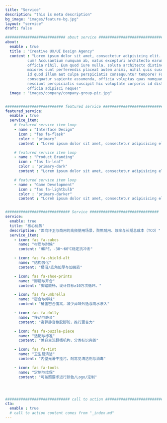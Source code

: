```yaml
---
title: "Service"
description: "this is meta description"
bg_image: "images/feature-bg.jpg"
layout: "service"
draft: false

########################### about service #############################
about:
  enable : true
  title : "Creative UX/UI Design Agency"
  content : "Lorem ipsum dolor sit amet, consectetur adipisicing elit. Voluptate soluta corporis odit, optio
          cum! Accusantium numquam ab, natus excepturi architecto earum ipsa aliquam, illum, omnis rerum, eveniet
          officia nihil. Eum quod iure nulla, soluta architecto distinctio. Nesciunt odio ullam expedita, neque fugit
          maiores sunt perferendis placeat autem animi, nihil quis suscipit quibusdam ut reiciendis doloribus natus nemo
          id quod illum aut culpa perspiciatis consequuntur tempore? Facilis nam vitae iure quisquam eius harum
          consequatur sapiente assumenda, officia voluptas quas numquam placeat, alias molestias nisi laudantium
          nesciunt perspiciatis suscipit hic voluptate corporis id distinctio earum. Dolor reprehenderit fuga dolore
          officia adipisci neque!"
  image : "images/company/company-group-pic.jpg"


########################## featured service ############################
featured_service:
  enable : true
  service_item:
    # featured service item loop
    - name : "Interface Design"
      icon : "fas fa-flask"
      color : "primary"
      content : "Lorem ipsum dolor sit amet, consectetur adipisicing elit. Saepe enim impedit repudiandae omnis est temporibus."

    # featured service item loop
    - name : "Product Branding"
      icon : "fas fa-leaf"
      color : "primary-dark"
      content : "Lorem ipsum dolor sit amet, consectetur adipisicing elit. Saepe enim impedit repudiandae omnis est temporibus."

    # featured service item loop
    - name : "Game Development"
      icon : "fas fa-lightbulb"
      color : "primary-darker"
      content : "Lorem ipsum dolor sit amet, consectetur adipisicing elit. Saepe enim impedit repudiandae omnis est temporibus."


############################# Service ###############################
service:
  enable: true
  title: "核心优势"
  description: "面向环卫与商用的高频使用场景，聚焦耐用、效率与长期总成本（TCO）"
  service_item:
    - icon: fas fa-cubes
      name: "材质与耐候"
      content: "HDPE，-30～60℃稳定抗冲击"

    - icon: fas fa-shield-alt
      name: "结构强化"
      content: "桶沿/底角加厚与加强筋"

    - icon: fas fa-shoe-prints
      name: "脚踏与开合"
      content: "脚踏顺畅，设计目标≥10万次循环。"

    - icon: fas fa-umbrella
      name: "密合与抑味"
      content: "桶盖密合度高，减少异味外逸与雨水渗入"

    - icon: fas fa-dolly
      name: "移动与静音"
      content: "高弹静音橡胶脚轮，推行更省力"

    - icon: fas fa-puzzle-piece
      name: "适配与标准"
      content: "兼容主流翻桶机构，分类标识完善"

    - icon: fas fa-tint
      name: "卫生易清洁"
      content: "内壁光滑不挂污，耐常见清洁剂与消毒"

    - icon: fas fa-tools
      name: "定制与维保"
      content: "可按照要求进行颜色/Logo/定制"




############################# call to action #################################
cta:
  enable : true
  # call to action content comes from "_index.md"
---
```

